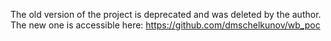 The old version of the project is deprecated and was deleted by the author.
The new one is accessible here: https://github.com/dmschelkunov/wb_poc
